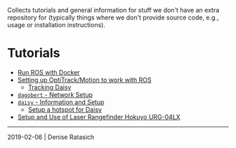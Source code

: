 Collects tutorials and general information for stuff we don't have an extra
repository for (typically things where we don't provide source code, e.g.,
usage or installation instructions).

# Tutorials

* [Run ROS with Docker](tutorials/docker-ros/README.md)
* [Setting up OptiTrack/Motion to work with ROS](tutorials/optitrack-and-ros/README.md)
  * [Tracking Daisy](tutorials/daisy/optitrack/README.md)
* [`dagobert` - Network Setup](tutorials/dagobert-network-setup.md)
* [`daisy` - Information and Setup](tutorials/daisy/README.md)
  * [Setup a hotspot for Daisy](./tutorials/daisy/access-point/README.md)
* [Setup and Use of Laser Rangefinder Hokuyo URG-04LX](tutorials/hokuyo-urg-04lx/README.md)

---
2019-02-06 | Denise Ratasich
